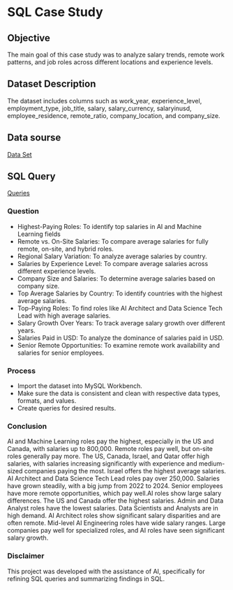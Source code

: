 # SQL Case Study
## Objective 
The main goal of this case study was to analyze salary trends, remote work patterns, and job roles across different locations and experience levels.
## Dataset Description
The dataset includes columns such as work_year, experience_level, employment_type, job_title, salary, salary_currency, salaryinusd, employee_residence, remote_ratio, company_location, and company_size.
## Data sourse 
<a href = "https://www.kaggle.com/datasets/arnabchaki/data-science-salaries-2023" > Data Set </a>
## SQL Query
<a href = "https://github.com/Brajbhan108/mysql_Project/blob/main/Salary%20Analysis.sql" > Queries </a>
### Question 
- Highest-Paying Roles: To identify top salaries in AI and Machine Learning fields
- Remote vs. On-Site Salaries: To compare average salaries for fully remote, on-site, and hybrid roles.
- Regional Salary Variation: To analyze average salaries by country.
- Salaries by Experience Level: To compare average salaries across different experience levels.
- Company Size and Salaries: To determine average salaries based on company size.
- Top Average Salaries by Country: To identify countries with the highest average salaries.
- Top-Paying Roles: To find roles like AI Architect and Data Science Tech Lead with high average salaries.
- Salary Growth Over Years: To track average salary growth over different years.
- Salaries Paid in USD: To analyze the dominance of salaries paid in USD.
- Senior Remote Opportunities: To examine remote work availability and salaries for senior employees.
### Process
- Import the dataset into MySQL Workbench.
- Make sure the data is consistent and clean with respective data types, formats, and values.
- Create queries for desired results.
### Conclusion
  AI and Machine Learning roles pay the highest, especially in the US and Canada, with salaries up to 800,000. Remote roles pay well, but on-site roles generally pay more. 
  The US, Canada, Israel, and Qatar offer high salaries, with salaries increasing significantly with experience and medium-sized companies paying the most. Israel offers the highest 
  average salaries. AI Architect and Data Science Tech Lead roles pay over 250,000. Salaries have grown steadily, with a big jump from 2022 to 2024. Senior employees have more remote 
  opportunities, which pay well.AI roles show large salary differences. The US and Canada offer the highest salaries. Admin and Data Analyst roles have the lowest salaries. Data Scientists
  and Analysts are in high demand. AI Architect roles show significant salary disparities and are often remote. Mid-level AI Engineering roles have wide salary ranges. 
  Large companies pay well for specialized roles, and AI roles have seen significant salary growth.
### Disclaimer
This project was developed with the assistance of AI, specifically for refining SQL queries and summarizing findings in SQL.

